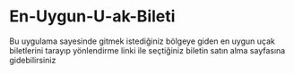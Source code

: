 # En-Uygun-U-ak-Bileti
Bu uygulama sayesinde gitmek istediğiniz bölgeye giden en uygun uçak biletlerini tarayıp yönlendirme linki ile seçtiğiniz biletin satın alma sayfasına gidebilirsiniz
